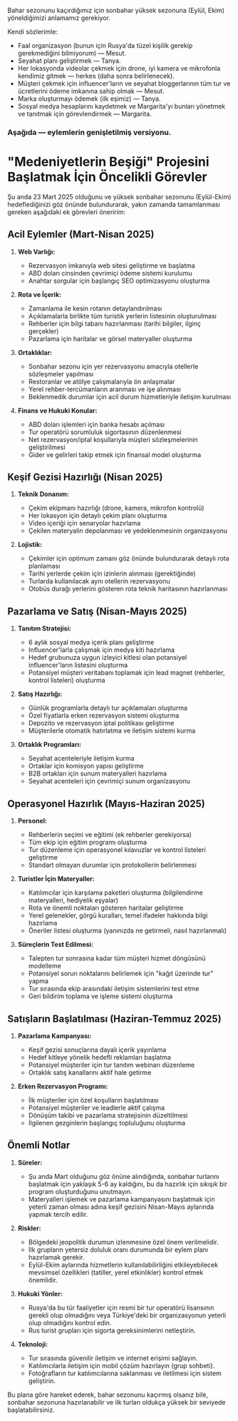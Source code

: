 Bahar sezonunu kaçırdığımız için sonbahar yüksek sezonuna (Eylül, Ekim) yöneldiğimizi anlamamız gerekiyor.

Kendi sözlerimle:

- Faal organizasyon (bunun için Rusya'da tüzel kişilik gerekip gerekmediğini bilmiyorum) — Mesut.
- Seyahat planı geliştirmek — Tanya.
- Her lokasyonda videolar çekmek için drone, iyi kamera ve mikrofonla kendimiz gitmek — herkes (daha sonra belirlenecek).
- Müşteri çekmek için influencer'ların ve seyahat bloggerlarının tüm tur ve ücretlerini ödeme imkanına sahip olmak — Mesut.
- Marka oluşturmayı ödemek (ilk eşimiz) — Tanya.
- Sosyal medya hesaplarını kaydetmek ve Margarita'yı bunları yönetmek ve tanıtmak için görevlendirmek — Margarita.

### Aşağıda — eylemlerin genişletilmiş versiyonu.

# "Medeniyetlerin Beşiği" Projesini Başlatmak İçin Öncelikli Görevler

Şu anda 23 Mart 2025 olduğunu ve yüksek sonbahar sezonunu (Eylül-Ekim) hedeflediğinizi göz önünde bulundurarak, yakın zamanda tamamlanması gereken aşağıdaki ek görevleri öneririm:

## Acil Eylemler (Mart-Nisan 2025)

1. **Web Varlığı:**
    
    - Rezervasyon imkanıyla web sitesi geliştirme ve başlatma
    - ABD doları cinsinden çevrimiçi ödeme sistemi kurulumu
    - Anahtar sorgular için başlangıç SEO optimizasyonu oluşturma
2. **Rota ve İçerik:**
    
    - Zamanlama ile kesin rotanın detaylandırılması
    - Açıklamalarla birlikte tüm turistik yerlerin listesinin oluşturulması
    - Rehberler için bilgi tabanı hazırlanması (tarihi bilgiler, ilginç gerçekler)
    - Pazarlama için haritalar ve görsel materyaller oluşturma
3. **Ortaklıklar:**
    
    - Sonbahar sezonu için yer rezervasyonu amacıyla otellerle sözleşmeler yapılması
    - Restoranlar ve atölye çalışmalarıyla ön anlaşmalar
    - Yerel rehber-tercümanların aranması ve işe alınması
    - Beklenmedik durumlar için acil durum hizmetleriyle iletişim kurulması
4. **Finans ve Hukuki Konular:**
    
    - ABD doları işlemleri için banka hesabı açılması
    - Tur operatörü sorumluluk sigortasının düzenlenmesi
    - Net rezervasyon/iptal koşullarıyla müşteri sözleşmelerinin geliştirilmesi
    - Gider ve gelirleri takip etmek için finansal model oluşturma

## Keşif Gezisi Hazırlığı (Nisan 2025)

1. **Teknik Donanım:**
    
    - Çekim ekipmanı hazırlığı (drone, kamera, mikrofon kontrolü)
    - Her lokasyon için detaylı çekim planı oluşturma
    - Video içeriği için senaryolar hazırlama
    - Çekilen materyalin depolanması ve yedeklenmesinin organizasyonu
2. **Lojistik:**
    
    - Çekimler için optimum zamanı göz önünde bulundurarak detaylı rota planlaması
    - Tarihi yerlerde çekim için izinlerin alınması (gerektiğinde)
    - Turlarda kullanılacak aynı otellerin rezervasyonu
    - Otobüs durağı yerlerini gösteren rota teknik haritasının hazırlanması

## Pazarlama ve Satış (Nisan-Mayıs 2025)

1. **Tanıtım Stratejisi:**
    
    - 6 aylık sosyal medya içerik planı geliştirme
    - Influencer'larla çalışmak için medya kiti hazırlama
    - Hedef grubunuza uygun izleyici kitlesi olan potansiyel influencer'ların listesini oluşturma
    - Potansiyel müşteri veritabanı toplamak için lead magnet (rehberler, kontrol listeleri) oluşturma
2. **Satış Hazırlığı:**
    
    - Günlük programlarla detaylı tur açıklamaları oluşturma
    - Özel fiyatlarla erken rezervasyon sistemi oluşturma
    - Depozito ve rezervasyon iptal politikası geliştirme
    - Müşterilerle otomatik hatırlatma ve iletişim sistemi kurma
3. **Ortaklık Programları:**
    
    - Seyahat acenteleriyle iletişim kurma
    - Ortaklar için komisyon yapısı geliştirme
    - B2B ortakları için sunum materyalleri hazırlama
    - Seyahat acenteleri için çevrimiçi sunum organizasyonu

## Operasyonel Hazırlık (Mayıs-Haziran 2025)

1. **Personel:**
    
    - Rehberlerin seçimi ve eğitimi (ek rehberler gerekiyorsa)
    - Tüm ekip için eğitim programı oluşturma
    - Tur düzenleme için operasyonel kılavuzlar ve kontrol listeleri geliştirme
    - Standart olmayan durumlar için protokollerin belirlenmesi
2. **Turistler İçin Materyaller:**
    
    - Katılımcılar için karşılama paketleri oluşturma (bilgilendirme materyalleri, hediyelik eşyalar)
    - Rota ve önemli noktaları gösteren haritalar geliştirme
    - Yerel gelenekler, görgü kuralları, temel ifadeler hakkında bilgi hazırlama
    - Öneriler listesi oluşturma (yanınızda ne getirmeli, nasıl hazırlanmalı)
3. **Süreçlerin Test Edilmesi:**
    
    - Talepten tur sonrasına kadar tüm müşteri hizmet döngüsünü modelleme
    - Potansiyel sorun noktalarını belirlemek için "kağıt üzerinde tur" yapma
    - Tur sırasında ekip arasındaki iletişim sistemlerini test etme
    - Geri bildirim toplama ve işleme sistemi oluşturma

## Satışların Başlatılması (Haziran-Temmuz 2025)

1. **Pazarlama Kampanyası:**
    
    - Keşif gezisi sonuçlarına dayalı içerik yayınlama
    - Hedef kitleye yönelik hedefli reklamları başlatma
    - Potansiyel müşteriler için tur tanıtım webinarı düzenleme
    - Ortaklık satış kanallarını aktif hale getirme
2. **Erken Rezervasyon Programı:**
    
    - İlk müşteriler için özel koşulların başlatılması
    - Potansiyel müşteriler ve leadlerle aktif çalışma
    - Dönüşüm takibi ve pazarlama stratejisinin düzeltilmesi
    - İlgilenen gezginlerin başlangıç topluluğunu oluşturma

## Önemli Notlar

1. **Süreler:**
    
    - Şu anda Mart olduğunu göz önüne alındığında, sonbahar turlarını başlatmak için yaklaşık 5-6 ay kaldığını, bu da hazırlık için sıkışık bir program oluşturduğunu unutmayın.
    - Materyalleri işlemek ve pazarlama kampanyasını başlatmak için yeterli zaman olması adına keşif gezisini Nisan-Mayıs aylarında yapmak tercih edilir.
2. **Riskler:**
    
    - Bölgedeki jeopolitik durumun izlenmesine özel önem verilmelidir.
    - İlk grupların yetersiz doluluk oranı durumunda bir eylem planı hazırlamak gerekir.
    - Eylül-Ekim aylarında hizmetlerin kullanılabilirliğini etkileyebilecek mevsimsel özellikleri (tatiller, yerel etkinlikler) kontrol etmek önemlidir.
3. **Hukuki Yönler:**
    
    - Rusya'da bu tür faaliyetler için resmi bir tur operatörü lisansının gerekli olup olmadığını veya Türkiye'deki bir organizasyonun yeterli olup olmadığını kontrol edin.
    - Rus turist grupları için sigorta gereksinimlerini netleştirin.
4. **Teknoloji:**
    
    - Tur sırasında güvenilir iletişim ve internet erişimi sağlayın.
    - Katılımcılarla iletişim için mobil çözüm hazırlayın (grup sohbeti).
    - Fotoğrafların tur katılımcılarına saklanması ve iletilmesi için sistem geliştirin.

Bu plana göre hareket ederek, bahar sezonunu kaçırmış olsanız bile, sonbahar sezonuna hazırlanabilir ve ilk turları oldukça yüksek bir seviyede başlatabilirsiniz.